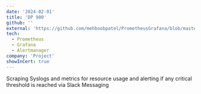 ```yaml
---
date: '2024-02-01'
title: 'DP 900'
github: ''
external: 'https://github.com/mehboobpatel/PrometheusGrafana/blob/master/README.md'
tech:
  - Prometheus
  - Grafana
  - Alertmanager
company: 'Project'
showInCert: true
---
```


Scraping Syslogs and metrics for resource usage and alerting if any critical threshold is reached via Slack Messaging